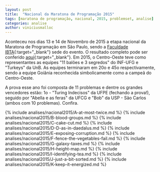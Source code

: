 ```yaml
---
layout: post
title:  "Nacional da Maratona de Programação 2015"
tags: [maratona de programação, nacional, 2015, problemset, analise]
categories: analise
author: viniciusmalloc
---
```


Aconteceu nos dias 13 e 14 de Novembro de 2015 a etapa nacional da Maratona de Programação
em São Paulo, sendo a [Faculdade IBTA][ibta-link]{:target="_blank"} sede do evento.
O resultado completo pode ser conferido [aqui][resultados-nacional-2015]{:target="_blank"}.
Em 2015, o Centro-Oeste teve como representantes as equipes "11 balões e 3 segredos" do
INF-UFG e "Turkeys" da UnB. As equipes terminaram em 20o e 45o respectivamente, sendo a
equipe Goiânia reconhecida simbolicamente como a campeã do Centro-Oeste.

A prova esse ano foi composta de 11 problemas e dentre os grandes vencedores estão:
1o - "Turing Indecisos" da UFPE (fechando a prova!), seguido por "Abella e as feras"
da UFCG e "Bob" da USP - São Carlos (ambos com 10 problemas). Confira.

{% include analises/nacional2015/A-at-most-twice.md %}
{% include analises/nacional2015/B-blood-groups.md %}
{% include analises/nacional2015/C-cake-cut.md %}
{% include analises/nacional2015/D-D-as-in-daedalus.md %}
{% include analises/nacional2015/E-exposing-corruption.md %}
{% include analises/nacional2015/F-fence-the-vegetables-fail.md %}
{% include analises/nacional2015/G-galaxy-taxes.md %}
{% include analises/nacional2015/H-height-map.md %}
{% include analises/nacional2015/I-identifying-tea.md %}
{% include analises/nacional2015/J-just-a-bit-sorted.md %}
{% include analises/nacional2015/K-keep-it-energized.md %}

[resultados-nacional-2015]:	http://maratona.ime.usp.br/hist/2015/index.html
[ibta-link]: http://www.ibta.edu.br/